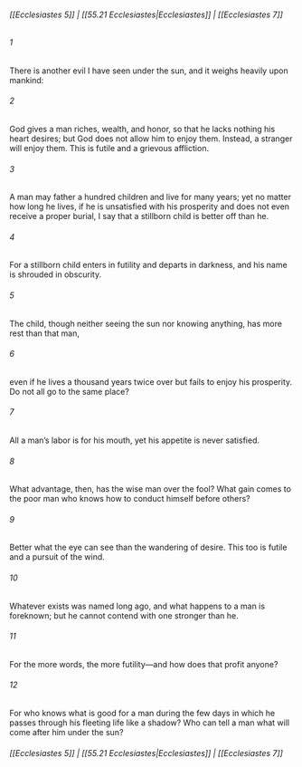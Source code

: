
###### [[Ecclesiastes 5]] | [[55.21 Ecclesiastes|Ecclesiastes]] | [[Ecclesiastes 7]]

###### 1
There is another evil I have seen under the sun, and it weighs heavily upon mankind:
###### 2
God gives a man riches, wealth, and honor, so that he lacks nothing his heart desires; but God does not allow him to enjoy them. Instead, a stranger will enjoy them. This is futile and a grievous affliction.
###### 3
A man may father a hundred children and live for many years; yet no matter how long he lives, if he is unsatisfied with his prosperity and does not even receive a proper burial, I say that a stillborn child is better off than he.
###### 4
For a stillborn child enters in futility and departs in darkness, and his name is shrouded in obscurity.
###### 5
The child, though neither seeing the sun nor knowing anything, has more rest than that man,
###### 6
even if he lives a thousand years twice over but fails to enjoy his prosperity. Do not all go to the same place?
###### 7
All a man’s labor is for his mouth, yet his appetite is never satisfied.
###### 8
What advantage, then, has the wise man over the fool? What gain comes to the poor man who knows how to conduct himself before others?
###### 9
Better what the eye can see than the wandering of desire. This too is futile and a pursuit of the wind.
###### 10
Whatever exists was named long ago, and what happens to a man is foreknown; but he cannot contend with one stronger than he.
###### 11
For the more words, the more futility—and how does that profit anyone?
###### 12
For who knows what is good for a man during the few days in which he passes through his fleeting life like a shadow? Who can tell a man what will come after him under the sun?

###### [[Ecclesiastes 5]] | [[55.21 Ecclesiastes|Ecclesiastes]] | [[Ecclesiastes 7]]
